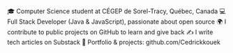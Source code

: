 🎓 Computer Science student at CÉGEP de Sorel-Tracy, Québec, Canada
💻 Full Stack Developer (Java & JavaScript), passionate about open source
🌍 I contribute to public projects on GitHub to learn and give back
✍️ I write tech articles on Substack
🔗 Portfolio & projects: github.com/Cedrickkouek
